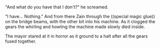 "And what do you have that I don't?" he screamed.

"I have... Nothing." And from there Zain through the ((special magic glue)) on the bridge beams, with the other bit into his machine. As it clogged the gears the whirling and howling the machine made slowly died inside.


The mayor stared at it in horror as it ground to a halt after all the gears fused together.